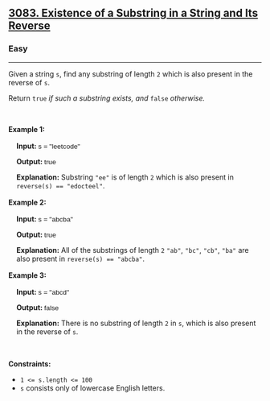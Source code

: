 <h2><a href="https://leetcode.com/problems/existence-of-a-substring-in-a-string-and-its-reverse/">3083. Existence of a Substring in a String and Its Reverse</a></h2><h3>Easy</h3><hr><p>Given a<strong> </strong>string <code>s</code>, find any <span data-keyword="substring">substring</span> of length <code>2</code> which is also present in the reverse of <code>s</code>.</p>

<p>Return <code>true</code><em> if such a substring exists, and </em><code>false</code><em> otherwise.</em></p>

<p>&nbsp;</p>
<p><strong class="example">Example 1:</strong></p>

<div class="example-block" style="border-color: var(--border-tertiary); border-left-width: 2px; color: var(--text-secondary); font-size: .875rem; margin-bottom: 1rem; margin-top: 1rem; overflow: visible; padding-left: 1rem;">
<p><strong>Input: </strong><span class="example-io" style="font-family: Menlo,sans-serif; font-size: 0.85rem;">s = &quot;leetcode&quot;</span></p>

<p><strong>Output: </strong><span class="example-io" style="font-family: Menlo,sans-serif; font-size: 0.85rem;">true</span></p>

<p><strong>Explanation:</strong> Substring <code>&quot;ee&quot;</code> is of length <code>2</code> which is also present in <code>reverse(s) == &quot;edocteel&quot;</code>.</p>
</div>

<p><strong class="example">Example 2:</strong></p>

<div class="example-block" style="border-color: var(--border-tertiary); border-left-width: 2px; color: var(--text-secondary); font-size: .875rem; margin-bottom: 1rem; margin-top: 1rem; overflow: visible; padding-left: 1rem;">
<p><strong>Input: </strong><span class="example-io" style="font-family: Menlo,sans-serif; font-size: 0.85rem;">s = &quot;abcba&quot;</span></p>

<p><strong>Output: </strong><span class="example-io" style="font-family: Menlo,sans-serif; font-size: 0.85rem;">true</span></p>

<p><strong>Explanation:</strong> All of the substrings of length <code>2</code> <code>&quot;ab&quot;</code>, <code>&quot;bc&quot;</code>, <code>&quot;cb&quot;</code>, <code>&quot;ba&quot;</code> are also present in <code>reverse(s) == &quot;abcba&quot;</code>.</p>
</div>

<p><strong class="example">Example 3:</strong></p>

<div class="example-block" style="border-color: var(--border-tertiary); border-left-width: 2px; color: var(--text-secondary); font-size: .875rem; margin-bottom: 1rem; margin-top: 1rem; overflow: visible; padding-left: 1rem;">
<p><strong>Input: </strong><span class="example-io" style="font-family: Menlo,sans-serif; font-size: 0.85rem;">s = &quot;abcd&quot;</span></p>

<p><strong>Output: </strong><span class="example-io" style="font-family: Menlo,sans-serif; font-size: 0.85rem;">false</span></p>

<p><strong>Explanation:</strong> There is no substring of length <code>2</code> in <code>s</code>, which is also present in the reverse of <code>s</code>.</p>
</div>

<p>&nbsp;</p>
<p><strong>Constraints:</strong></p>

<ul>
	<li><code>1 &lt;= s.length &lt;= 100</code></li>
	<li><code>s</code> consists only of lowercase English letters.</li>
</ul>
